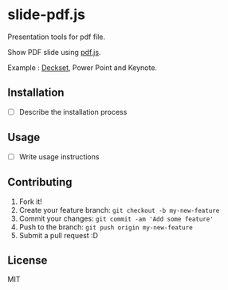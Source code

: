# slide-pdf.js

Presentation tools for pdf file.

Show PDF slide using [pdf.js](https://github.com/mozilla/pdf.js "pdf.js").

Example : [Deckset](http://decksetapp.com/ "Deckset for Mac: Turn your notes into beautiful presentations"), Power Point and Keynote.

## Installation

- [ ] Describe the installation process

## Usage

- [ ] Write usage instructions

## Contributing

1. Fork it!
2. Create your feature branch: `git checkout -b my-new-feature`
3. Commit your changes: `git commit -am 'Add some feature'`
4. Push to the branch: `git push origin my-new-feature`
5. Submit a pull request :D

## License

MIT